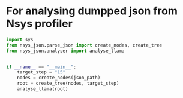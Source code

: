 # For analysing dumpped json from Nsys profiler


```py
import sys
from nsys_json.parse_json import create_nodes, create_tree
from nsys_json.analyser import analyse_llama


if __name__ == "__main__":
    target_step = "15"
    nodes = create_nodes(json_path)
    root = create_tree(nodes, target_step)
    analyse_llama(root)
```
